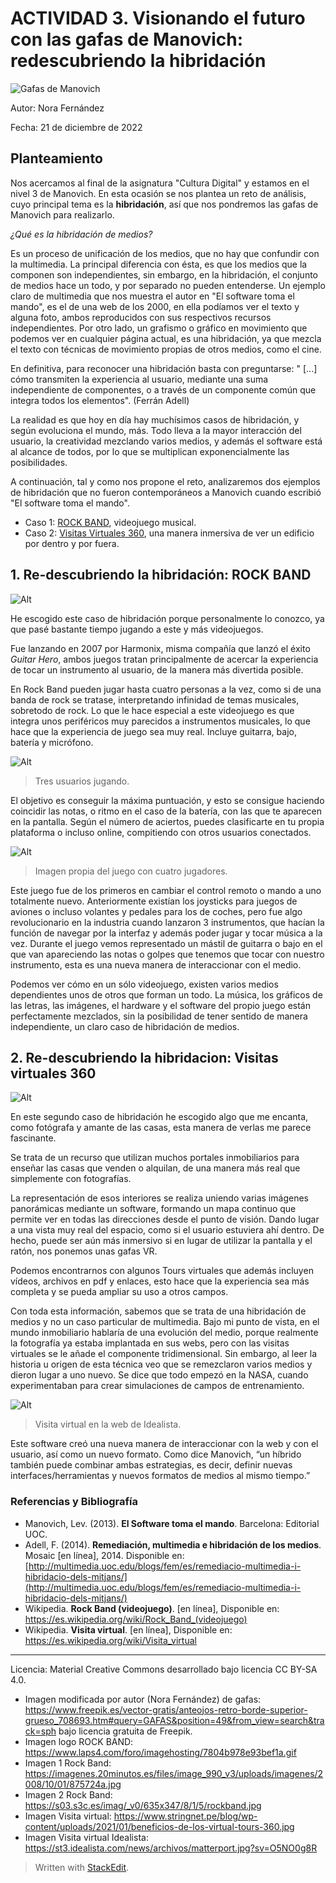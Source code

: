 # ACTIVIDAD 3. Visionando el futuro con las gafas de Manovich: redescubriendo la hibridación

![Gafas de Manovich](https://i.pinimg.com/originals/bc/7d/c4/bc7dc4dcd2ed2fe2f4af49ba8c81f7fe.jpg)

Autor: Nora Fernández

Fecha: 21 de diciembre de 2022
##  Planteamiento
Nos acercamos al final de la asignatura "Cultura Digital" y estamos en el nivel 3 de Manovich. En esta ocasión se nos plantea un reto de análisis, cuyo principal tema es la **hibridación**, así que nos pondremos las gafas de Manovich para realizarlo.

*¿Qué es la hibridación de medios?*

Es un proceso de unificación de los medios, que no hay que confundir con la multimedia. La principal diferencia con ésta, es que los medios que la componen son independientes, sin embargo, en la hibridación, el conjunto de medios hace un todo, y por separado no pueden entenderse. 
Un ejemplo claro de multimedia que nos muestra el autor en "El software toma el mando", es el de una web de los 2000, en ella podíamos ver el texto y alguna foto, ambos reproducidos con sus respectivos recursos independientes.  Por otro lado, un grafismo o gráfico en movimiento que podemos ver en cualquier página actual, es una hibridación, ya que mezcla el texto con técnicas de movimiento propias de otros medios, como el cine. 

En definitiva, para reconocer una hibridación basta con preguntarse: " [...] cómo transmiten la experiencia al usuario, mediante una suma independiente de componentes, o a través de un componente común que integra todos los elementos". (Ferrán Adell)

La realidad es que hoy en día hay muchísimos casos de hibridación, y según evoluciona el mundo, más. Todo lleva a la mayor interacción del usuario, la creatividad mezclando varios medios, y además el software está al alcance de todos, por lo que se multiplican exponencialmente las posibilidades.

A continuación, tal y como nos propone el reto, analizaremos dos ejemplos de hibridación que no fueron contemporáneos a Manovich cuando escribió "El software toma el mando". 

- Caso 1: [ROCK BAND](https://www.rockband4.com/), videojuego musical.
- Caso 2: [Visitas Virtuales 360](https://visitavirtual360.com/), una manera inmersiva de ver un edificio por dentro y por fuera.

##  1. Re-descubriendo la hibridación: ROCK BAND
![Alt](https://www.laps4.com/foro/imagehosting/7804b978e93bef1a.gif)

He escogido este caso de hibridación porque personalmente lo conozco, ya que pasé bastante tiempo jugando a este y más videojuegos. 

Fue lanzando en 2007 por Harmonix, misma compañía que lanzó el éxito *Guitar Hero*, ambos juegos tratan principalmente de acercar la experiencia de tocar un instrumento al usuario, de la manera más divertida posible. 

En Rock Band pueden jugar hasta cuatro personas a la vez, como si de una banda de rock se tratase, interpretando infinidad de temas musicales, sobretodo de rock. Lo que le hace especial a este videojuego es que integra unos periféricos muy parecidos a instrumentos musicales, lo que hace que la experiencia de juego sea muy real. Incluye guitarra, bajo, batería y micrófono.

![Alt](https://s03.s3c.es/imag/_v0/635x347/8/1/5/rockband.jpg)
>Tres usuarios jugando.

El objetivo es conseguir la máxima puntuación, y esto se consigue haciendo coincidir las notas, o ritmo en el caso de la batería, con las que te aparecen en la pantalla. Según el número de aciertos, puedes clasificarte en tu propia plataforma o incluso online, compitiendo con otros usuarios conectados.

![Alt](https://imagenes.20minutos.es/files/image_990_v3/uploads/imagenes/2008/10/01/875724a.jpg)	
>Imagen propia del juego con cuatro jugadores.

Este juego fue de los primeros en cambiar el control remoto o mando a uno totalmente nuevo. Anteriormente existían los joysticks para juegos de aviones o incluso volantes y pedales para los de coches, pero fue algo revolucionario en la industria cuando lanzaron 3 instrumentos, que hacían la función de navegar por la interfaz y además poder jugar y tocar música a la vez. Durante el juego vemos representado un mástil de guitarra o bajo en el que van apareciendo las notas o golpes que tenemos que tocar con nuestro instrumento, esta es una nueva manera de interaccionar con el medio.

Podemos ver cómo en un sólo videojuego, existen varios medios dependientes unos de otros que forman un todo. La música, los gráficos de las letras, las imágenes, el hardware y el software del propio juego están perfectamente mezclados, sin la posibilidad de tener sentido de manera independiente, un claro caso de hibridación de medios.


##  2. Re-descubriendo la hibridacion: Visitas virtuales 360
![Alt](https://www.stringnet.pe/blog/wp-content/uploads/2021/01/beneficios-de-los-virtual-tours-360.jpg)

En este segundo caso de hibridación he escogido algo que me encanta, como fotógrafa y amante de las casas, esta manera de verlas me parece fascinante.

Se trata de un recurso que utilizan muchos portales inmobiliarios para enseñar las casas que venden o alquilan, de una manera más real que simplemente con fotografías.

La representación de esos interiores se realiza uniendo varias imágenes panorámicas mediante un software, formando un mapa continuo que permite ver en todas las direcciones desde el punto de visión.  Dando lugar a una vista muy real del espacio, como si el usuario estuviera ahí dentro. De hecho, puede ser aún más inmersivo si en lugar de utilizar la pantalla y el ratón, nos ponemos unas gafas VR.​

Podemos encontrarnos con algunos Tours virtuales  que además incluyen vídeos, archivos en pdf y enlaces, esto hace que la experiencia sea más completa y se pueda ampliar su uso a otros campos. 

Con toda esta información, sabemos que se trata de una hibridación de medios y no un caso particular de multimedia. Bajo mi punto de vista, en el mundo inmobiliario hablaría de una evolución del medio, porque realmente la fotografía ya estaba implantada en sus webs, pero con las visitas virtuales se le añade el componente tridimensional. Sin embargo, al leer la historia u origen de esta técnica veo que se remezclaron varios medios y dieron lugar a uno nuevo. Se dice que todo empezó en la NASA, cuando experimentaban para crear simulaciones de campos de entrenamiento.

![Alt](https://st3.idealista.com/news/archivos/matterport.jpg?sv=O5NO0g8R)
>Visita virtual en la web de Idealista.

Este software creó una nueva manera de interaccionar con la web y con el usuario, así como un nuevo formato. Como dice Manovich, “un híbrido también puede combinar ambas estrategias, es decir, definir nuevas interfaces/herramientas y nuevos formatos de medios al mismo tiempo.”


###  Referencias y Bibliografía

* Manovich, Lev. (2013). **El Software toma el mando**. Barcelona: Editorial UOC.
* Adell, F. (2014). **Remediación, multimedia e hibridación de los medios**. Mosaic [en línea], 2014. Disponible en:  [http://multimedia.uoc.edu/blogs/fem/es/remediacio-multimedia-i-hibridacio-dels-mitjans/](http://multimedia.uoc.edu/blogs/fem/es/remediacio-multimedia-i-hibridacio-dels-mitjans/)
* Wikipedia. **Rock Band (videojuego)**. [en línea], Disponible en: https://es.wikipedia.org/wiki/Rock_Band_(videojuego)
* Wikipedia. **Visita virtual**. [en línea], Disponible en: https://es.wikipedia.org/wiki/Visita_virtual


----

Licencia: Material Creative Commons desarrollado bajo licencia CC BY-SA 4.0. 
* Imagen modificada por autor (Nora Fernández) de gafas: https://www.freepik.es/vector-gratis/anteojos-retro-borde-superior-grueso_708693.htm#query=GAFAS&position=49&from_view=search&track=sph bajo licencia gratuita de Freepik.
* Imagen logo ROCK BAND: https://www.laps4.com/foro/imagehosting/7804b978e93bef1a.gif
* Imagen 1 Rock Band: https://imagenes.20minutos.es/files/image_990_v3/uploads/imagenes/2008/10/01/875724a.jpg
* Imagen 2 Rock Band: https://s03.s3c.es/imag/_v0/635x347/8/1/5/rockband.jpg
* Imagen Visita virtual: https://www.stringnet.pe/blog/wp-content/uploads/2021/01/beneficios-de-los-virtual-tours-360.jpg
* Imagen Visita virtual Idealista: https://st3.idealista.com/news/archivos/matterport.jpg?sv=O5NO0g8R

> Written with [StackEdit](https://stackedit.io/).
